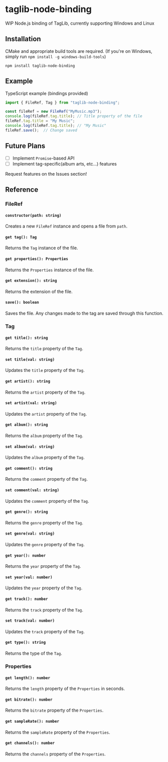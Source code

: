 # taglib-node-binding
WIP Node.js binding of TagLib, currently supporting Windows and Linux

## Installation
CMake and appropriate build tools are required. (If you're on Windows, simply run `npm install -g windows-build-tools`)
```
npm install taglib-node-binding
```

## Example
TypeScript example (bindings provided)
```typescript
import { FileRef, Tag } from "taglib-node-binding";

const fileRef = new FileRef("MyMusic.mp3");
console.log(fileRef.tag.title); // Title property of the file
fileRef.tag.title = "My Music";
console.log(fileRef.tag.title); // "My Music"
fileRef.save();  // Change saved
```

## Future Plans
- [ ] Implement `Promise`-based API
- [ ] Implement tag-specific(album arts, etc...) features

Request features on the Issues section!

## Reference
### FileRef
#### `constructor(path: string)`
Creates a new `FileRef` instance and opens a file from `path`.
#### `get tag(): Tag`
Returns the `Tag` instance of the file.
#### `get properties(): Properties`
Returns the `Properties` instance of the file.
#### `get extension(): string`
Returns the extension of the file.
#### `save(): boolean`
Saves the file. Any changes made to the tag are saved through this function.

### Tag
#### `get title(): string`
Returns the `title` property of the `Tag`.
#### `set title(val: string)`
Updates the `title` property of the `Tag`.
#### `get artist(): string`
Returns the `artist` property of the `Tag`.
#### `set artist(val: string)`
Updates the `artist` property of the `Tag`.
#### `get album(): string`
Returns the `album` property of the `Tag`.
#### `set album(val: string)`
Updates the `album` property of the `Tag`.
#### `get comment(): string`
Returns the `comment` property of the `Tag`.
#### `set comment(val: string)`
Updates the `comment` property of the `Tag`.
#### `get genre(): string`
Returns the `genre` property of the `Tag`.
#### `set genre(val: string)`
Updates the `genre` property of the `Tag`.
#### `get year(): number`
Returns the `year` property of the `Tag`.
#### `set year(val: number)`
Updates the `year` property of the `Tag`.
#### `get track(): number`
Returns the `track` property of the `Tag`.
#### `set track(val: number)`
Updates the `track` property of the `Tag`.
#### `get type(): string`
Returns the type of the `Tag`.

### Properties
#### `get length(): number`
Returns the `length` property of the `Properties` in seconds.
#### `get bitrate(): number`
Returns the `bitrate` property of the `Properties`.
#### `get sampleRate(): number`
Returns the `sampleRate` property of the `Properties`.
#### `get channels(): number`
Returns the `channels` property of the `Properties`.